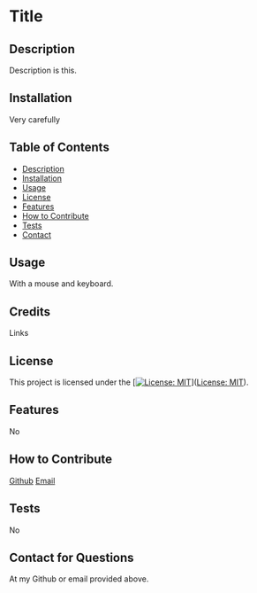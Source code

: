 
  
  # Title

  ## Description
  Description is this.

  ## Installation
  Very carefully

  ## Table of Contents

  - [Description](#descritpion)
  - [Installation](#installation)
  - [Usage](#usage)
  - [License](#license)
  - [Features](#features)
  - [How to Contribute](#howtocontribute)
  - [Tests](#tests)
  - [Contact](#contact)

  ## Usage
  With a mouse and keyboard.

  ## Credits
  Links

  
## License

This project is licensed under the [[![License: MIT](https://img.shields.io/badge/License-MIT-yellow.svg)](https://opensource.org/licenses/MIT)]([License: MIT](https://img.shields.io/badge/License-MIT-yellow.svg)).


  ## Features
  No

  ## How to Contribute
  [Github](https://www.github.com/jesse-howell) [Email](mailto:jessehowell.dev@tutanota.com)

  ## Tests
  No

  ## Contact for Questions
  At my Github or email provided above.